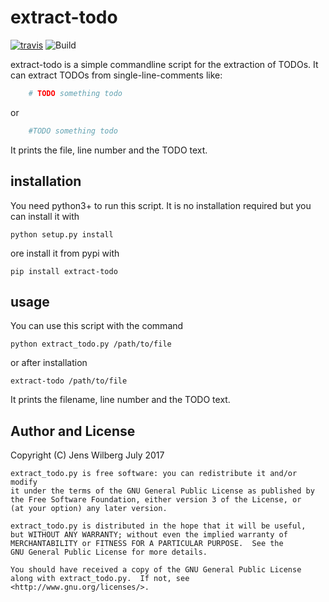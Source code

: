 # extract-todo

[![travis](https://travis-ci.org/follnoob/extract-todo.svg?branch=master)](https://travis-ci.org/follnoob/extract-todo)
![Build](https://github.com/follnoob/extract-todo/workflows/Python%20application/badge.svg?branch=master)

extract-todo is a simple commandline script for the extraction of TODOs.
It can extract TODOs from single-line-comments like:

```python
    # TODO something todo
```

or

```python
    #TODO something todo
```

It prints the file, line number and the TODO text.

## installation


You need python3+ to run this script. It is no installation required but
you can install it with

    python setup.py install

ore install it from pypi with

    pip install extract-todo

## usage

You can use this script with the command

    python extract_todo.py /path/to/file

or after installation

    extract-todo /path/to/file

It prints the filename, line number and the TODO text.

## Author and License

Copyright (C) Jens Wilberg July 2017

    extract_todo.py is free software: you can redistribute it and/or modify
    it under the terms of the GNU General Public License as published by
    the Free Software Foundation, either version 3 of the License, or
    (at your option) any later version.

    extract_todo.py is distributed in the hope that it will be useful,
    but WITHOUT ANY WARRANTY; without even the implied warranty of
    MERCHANTABILITY or FITNESS FOR A PARTICULAR PURPOSE.  See the
    GNU General Public License for more details.

    You should have received a copy of the GNU General Public License
    along with extract_todo.py.  If not, see <http://www.gnu.org/licenses/>.

